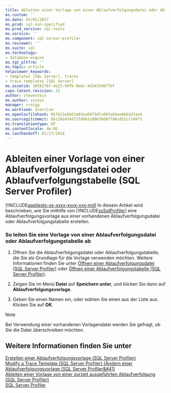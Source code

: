 ```yaml
---
title: Ableiten einer Vorlage von einer Ablaufverfolgungsdatei oder Ablaufverfolgungstabelle (SQL Server Profiler) | Microsoft-Dokumentation
ms.custom: ''
ms.date: 03/01/2017
ms.prod: sql-non-specified
ms.prod_service: sql-tools
ms.service: ''
ms.component: sql-server-profiler
ms.reviewer: ''
ms.suite: sql
ms.technology:
- database-engine
ms.tgt_pltfrm: ''
ms.topic: article
helpviewer_keywords:
- templates [SQL Server], traces
- trace templates [SQL Server]
ms.assetid: 305817b7-4d23-49fb-9e6c-4d34359877bf
caps.latest.revision: 21
author: stevestein
ms.author: sstein
manager: craigg
ms.workload: Inactive
ms.openlocfilehash: 02f621e6b63a03ea6875dfc68fa6bae86b2d7ae4
ms.sourcegitcommit: b6116b434d737d661c09b78d0f798c652cf149f3
ms.translationtype: HT
ms.contentlocale: de-DE
ms.lasthandoff: 01/17/2018
---
```

# <a name="derive-a-template-from-a-trace-file-or-trace-table-sql-server-profiler"></a>Ableiten einer Vorlage von einer Ablaufverfolgungsdatei oder Ablaufverfolgungstabelle (SQL Server Profiler)
[!INCLUDE[appliesto-ss-xxxx-xxxx-xxx-md](../../includes/appliesto-ss-xxxx-xxxx-xxx-md.md)] In diesem Artikel wird beschrieben, wie Sie mithilfe von [!INCLUDE[ssSqlProfiler](../../includes/sssqlprofiler-md.md)] eine Ablaufverfolgungsvorlage aus einer vorhandenen Ablaufverfolgungsdatei oder Ablaufverfolgungstabelle erstellen.  
  
### <a name="to-derive-a-template-from-a-trace-file-or-trace-table"></a>So leiten Sie eine Vorlage von einer Ablaufverfolgungsdatei oder Ablaufverfolgungstabelle ab  
  
1.  Öffnen Sie die Ablaufverfolgungsdatei oder Ablaufverfolgungstabelle, die Sie als Grundlage für die Vorlage verwenden möchten. Weitere Informationen finden Sie unter [Öffnen einer Ablaufverfolgungsdatei &#40;SQL Server Profiler&#41;](../../tools/sql-server-profiler/open-a-trace-file-sql-server-profiler.md) oder [Öffnen einer Ablaufverfolgungstabelle &#40;SQL Server Profiler&#41;](../../tools/sql-server-profiler/open-a-trace-table-sql-server-profiler.md).  
  
2.  Zeigen Sie im Menü **Datei** auf **Speichern unter**, und klicken Sie dann auf **Ablaufverfolgungsvorlage**.  
  
3.  Geben Sie einen Namen ein, oder wählen Sie einen aus der Liste aus. Klicken Sie auf **OK**.  
  
> [!NOTE]  
>  Bei Verwendung einer vorhandenen Vorlagendatei werden Sie gefragt, ob Sie die Datei überschreiben möchten.  
  
## <a name="see-also"></a>Weitere Informationen finden Sie unter  
 [Erstellen einer Ablaufverfolgungsvorlage &#40;SQL Server Profiler&#41;](../../tools/sql-server-profiler/create-a-trace-template-sql-server-profiler.md)   
 [Modify a Trace Template &#40;SQL Server Profiler&#41; (Ändern einer Ablaufverfolgungsvorlage &#40;SQL Server Profiler&#41)](../../tools/sql-server-profiler/modify-a-trace-template-sql-server-profiler.md)   
 [Ableiten einer Vorlage von einer zurzeit ausgeführten Ablaufverfolgung &#40;SQL Server Profiler&#41;](../../tools/sql-server-profiler/derive-a-template-from-a-running-trace-sql-server-profiler.md)   
 [SQL Server Profiler](../../tools/sql-server-profiler/sql-server-profiler.md)  
  
  
